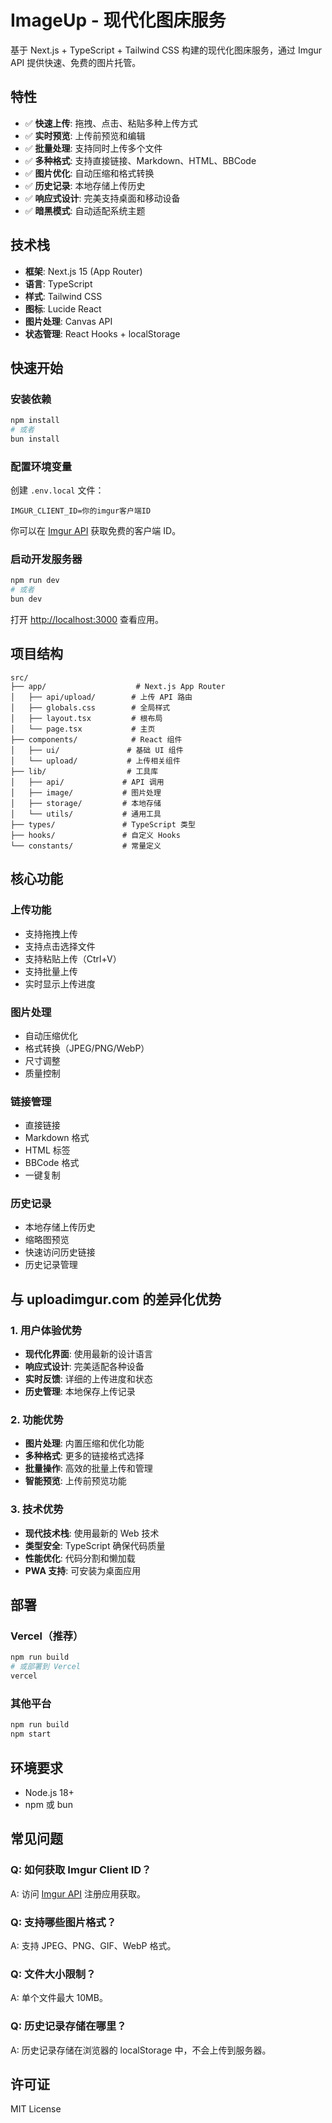 # ImageUp - 现代化图床服务

基于 Next.js + TypeScript + Tailwind CSS 构建的现代化图床服务，通过 Imgur API 提供快速、免费的图片托管。

## 特性

- ✅ **快速上传**: 拖拽、点击、粘贴多种上传方式
- ✅ **实时预览**: 上传前预览和编辑
- ✅ **批量处理**: 支持同时上传多个文件
- ✅ **多种格式**: 支持直接链接、Markdown、HTML、BBCode
- ✅ **图片优化**: 自动压缩和格式转换
- ✅ **历史记录**: 本地存储上传历史
- ✅ **响应式设计**: 完美支持桌面和移动设备
- ✅ **暗黑模式**: 自动适配系统主题

## 技术栈

- **框架**: Next.js 15 (App Router)
- **语言**: TypeScript
- **样式**: Tailwind CSS
- **图标**: Lucide React
- **图片处理**: Canvas API
- **状态管理**: React Hooks + localStorage

## 快速开始

### 安装依赖

```bash
npm install
# 或者
bun install
```

### 配置环境变量

创建 `.env.local` 文件：

```env
IMGUR_CLIENT_ID=你的imgur客户端ID
```

你可以在 [Imgur API](https://api.imgur.com/oauth2/addclient) 获取免费的客户端 ID。

### 启动开发服务器

```bash
npm run dev
# 或者
bun dev
```

打开 [http://localhost:3000](http://localhost:3000) 查看应用。

## 项目结构

```
src/
├── app/                    # Next.js App Router
│   ├── api/upload/        # 上传 API 路由
│   ├── globals.css        # 全局样式
│   ├── layout.tsx         # 根布局
│   └── page.tsx           # 主页
├── components/            # React 组件
│   ├── ui/               # 基础 UI 组件
│   └── upload/           # 上传相关组件
├── lib/                  # 工具库
│   ├── api/             # API 调用
│   ├── image/           # 图片处理
│   ├── storage/         # 本地存储
│   └── utils/           # 通用工具
├── types/               # TypeScript 类型
├── hooks/               # 自定义 Hooks
└── constants/           # 常量定义
```

## 核心功能

### 上传功能

- 支持拖拽上传
- 支持点击选择文件
- 支持粘贴上传（Ctrl+V）
- 支持批量上传
- 实时显示上传进度

### 图片处理

- 自动压缩优化
- 格式转换（JPEG/PNG/WebP）
- 尺寸调整
- 质量控制

### 链接管理

- 直接链接
- Markdown 格式
- HTML 标签
- BBCode 格式
- 一键复制

### 历史记录

- 本地存储上传历史
- 缩略图预览
- 快速访问历史链接
- 历史记录管理

## 与 uploadimgur.com 的差异化优势

### 1. 用户体验优势
- **现代化界面**: 使用最新的设计语言
- **响应式设计**: 完美适配各种设备
- **实时反馈**: 详细的上传进度和状态
- **历史管理**: 本地保存上传记录

### 2. 功能优势
- **图片处理**: 内置压缩和优化功能
- **多种格式**: 更多的链接格式选择
- **批量操作**: 高效的批量上传和管理
- **智能预览**: 上传前预览功能

### 3. 技术优势
- **现代技术栈**: 使用最新的 Web 技术
- **类型安全**: TypeScript 确保代码质量
- **性能优化**: 代码分割和懒加载
- **PWA 支持**: 可安装为桌面应用

## 部署

### Vercel（推荐）

```bash
npm run build
# 或部署到 Vercel
vercel
```

### 其他平台

```bash
npm run build
npm start
```

## 环境要求

- Node.js 18+
- npm 或 bun

## 常见问题

### Q: 如何获取 Imgur Client ID？
A: 访问 [Imgur API](https://api.imgur.com/oauth2/addclient) 注册应用获取。

### Q: 支持哪些图片格式？
A: 支持 JPEG、PNG、GIF、WebP 格式。

### Q: 文件大小限制？
A: 单个文件最大 10MB。

### Q: 历史记录存储在哪里？
A: 历史记录存储在浏览器的 localStorage 中，不会上传到服务器。

## 许可证

MIT License
